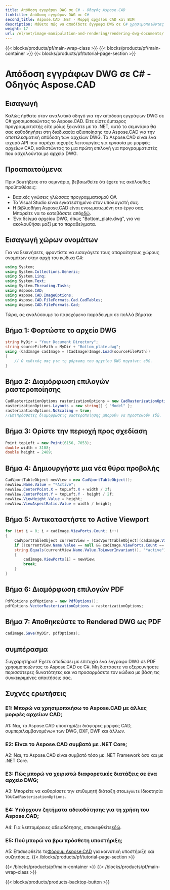 ```yaml
---
title: Απόδοση εγγράφων DWG σε C# - Οδηγός Aspose.CAD
linktitle: Απόδοση εγγράφων DWG σε C#
second_title: Aspose.CAD .NET - Μορφή αρχείου CAD και BIM
description: Μάθετε πώς να αποδίδετε έγγραφα DWG σε C# χρησιμοποιώντας το Aspose.CAD. Αυτός ο οδηγός βήμα προς βήμα καλύπτει την εισαγωγή, τη διαμόρφωση και την αποθήκευση με παραδείγματα κώδικα.
weight: 17
url: /el/net/image-manipulation-and-rendering/rendering-dwg-documents/
---
```


{{< blocks/products/pf/main-wrap-class >}}
{{< blocks/products/pf/main-container >}}
{{< blocks/products/pf/tutorial-page-section >}}

# Απόδοση εγγράφων DWG σε C# - Οδηγός Aspose.CAD

## Εισαγωγή

Καλώς ήρθατε στον αναλυτικό οδηγό για την απόδοση εγγράφων DWG σε C# χρησιμοποιώντας το Aspose.CAD. Είτε είστε έμπειρος προγραμματιστής είτε μόλις ξεκινάτε με το .NET, αυτό το σεμινάριο θα σας καθοδηγήσει στη διαδικασία αξιοποίησης του Aspose.CAD για την αποτελεσματική απόδοση των αρχείων DWG. Το Aspose.CAD είναι ένα ισχυρό API που παρέχει ισχυρές λειτουργίες για εργασία με μορφές αρχείων CAD, καθιστώντας το μια πρώτη επιλογή για προγραμματιστές που ασχολούνται με αρχεία DWG.

## Προαπαιτούμενα

Πριν βουτήξετε στο σεμινάριο, βεβαιωθείτε ότι έχετε τις ακόλουθες προϋποθέσεις:

- Βασικές γνώσεις γλώσσας προγραμματισμού C#.
- Το Visual Studio είναι εγκατεστημένο στον υπολογιστή σας.
-  Η βιβλιοθήκη Aspose.CAD είναι ενσωματωμένη στο έργο σας. Μπορείτε να το κατεβάσετε από[εδώ](https://releases.aspose.com/cad/net/).
- Ένα δείγμα αρχείου DWG, όπως "Bottom_plate.dwg", για να ακολουθήσει μαζί με τα παραδείγματα.

## Εισαγωγή χώρων ονομάτων

Για να ξεκινήσετε, φροντίστε να εισαγάγετε τους απαραίτητους χώρους ονομάτων στην αρχή του κώδικα C#:

```csharp
using System;
using System.Collections.Generic;
using System.Linq;
using System.Text;
using System.Threading.Tasks;
using Aspose.CAD;
using Aspose.CAD.ImageOptions;
using Aspose.CAD.FileFormats.Cad.CadTables;
using Aspose.CAD.FileFormats.Cad;
```

Τώρα, ας αναλύσουμε το παρεχόμενο παράδειγμα σε πολλά βήματα:

## Βήμα 1: Φορτώστε το αρχείο DWG

```csharp
string MyDir = "Your Document Directory";
string sourceFilePath = MyDir + "Bottom_plate.dwg";
using (CadImage cadImage = (CadImage)Image.Load(sourceFilePath))
{
    // Ο κωδικός σας για τη φόρτωση του αρχείου DWG πηγαίνει εδώ.
}
```

## Βήμα 2: Διαμόρφωση επιλογών ραστεροποίησης

```csharp
CadRasterizationOptions rasterizationOptions = new CadRasterizationOptions();
rasterizationOptions.Layouts = new string[] { "Model" };
rasterizationOptions.NoScaling = true;
//Επιπρόσθετες διαμορφώσεις ραστεροποίησης μπορούν να προστεθούν εδώ.
```

## Βήμα 3: Ορίστε την περιοχή προς σχεδίαση

```csharp
Point topLeft = new Point(6156, 7053);
double width = 3108;
double height = 2489;
```

## Βήμα 4: Δημιουργήστε μια νέα θύρα προβολής

```csharp
CadVportTableObject newView = new CadVportTableObject();
newView.Name.Value = "*Active";
newView.CenterPoint.X = topLeft.X + width / 2f;
newView.CenterPoint.Y = topLeft.Y - height / 2f;
newView.ViewHeight.Value = height;
newView.ViewAspectRatio.Value = width / height;
```

## Βήμα 5: Αντικαταστήστε το Active Viewport

```csharp
for (int i = 0; i < cadImage.ViewPorts.Count; i++)
{
    CadVportTableObject currentView = (CadVportTableObject)(cadImage.ViewPorts[i]);
    if ((currentView.Name.Value == null && cadImage.ViewPorts.Count == 1) ||
    string.Equals(currentView.Name.Value.ToLowerInvariant(), "*active"))
    {
        cadImage.ViewPorts[i] = newView;
        break;
    }
}
```

## Βήμα 6: Διαμόρφωση επιλογών PDF

```csharp
PdfOptions pdfOptions = new PdfOptions();
pdfOptions.VectorRasterizationOptions = rasterizationOptions;
```

## Βήμα 7: Αποθηκεύστε το Rendered DWG ως PDF

```csharp
cadImage.Save(MyDir, pdfOptions);
```

## συμπέρασμα

Συγχαρητήρια! Έχετε αποδώσει με επιτυχία ένα έγγραφο DWG σε PDF χρησιμοποιώντας το Aspose.CAD σε C#. Μη διστάσετε να εξερευνήσετε περισσότερες δυνατότητες και να προσαρμόσετε τον κώδικα με βάση τις συγκεκριμένες απαιτήσεις σας.

## Συχνές ερωτήσεις

### Ε1: Μπορώ να χρησιμοποιήσω το Aspose.CAD με άλλες μορφές αρχείων CAD;

A1: Ναι, το Aspose.CAD υποστηρίζει διάφορες μορφές CAD, συμπεριλαμβανομένων των DWG, DXF, DWF και άλλων.

### Ε2: Είναι το Aspose.CAD συμβατό με .NET Core;

A2: Ναι, το Aspose.CAD είναι συμβατό τόσο με .NET Framework όσο και με .NET Core.

### Ε3: Πώς μπορώ να χειριστώ διαφορετικές διατάξεις σε ένα αρχείο DWG;

 A3: Μπορείτε να καθορίσετε την επιθυμητή διάταξη στο`Layouts` Ιδιοκτησία του`CadRasterizationOptions`.

### Ε4: Υπάρχουν ζητήματα αδειοδότησης για τη χρήση του Aspose.CAD;

 A4: Για λεπτομέρειες αδειοδότησης, επισκεφθείτε[εδώ](https://purchase.aspose.com/buy).

### Ε5: Πού μπορώ να βρω πρόσθετη υποστήριξη;

A5: Επισκεφθείτε το[Φόρουμ Aspose.CAD](https://forum.aspose.com/c/cad/19) για κοινοτική υποστήριξη και συζητήσεις.
{{< /blocks/products/pf/tutorial-page-section >}}

{{< /blocks/products/pf/main-container >}}
{{< /blocks/products/pf/main-wrap-class >}}

{{< blocks/products/products-backtop-button >}}

